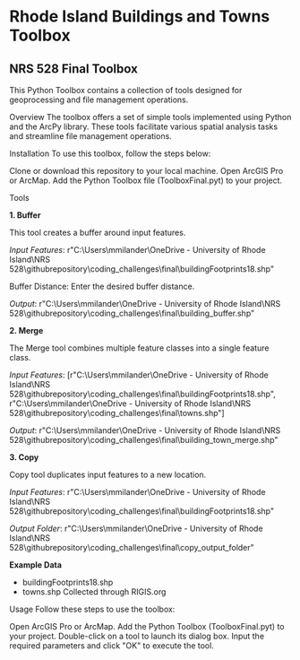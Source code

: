 # Rhode Island Buildings and Towns Toolbox
## NRS 528 Final Toolbox 

This Python Toolbox contains a collection of tools designed for geoprocessing and file management operations. 

Overview
The toolbox offers a set of simple tools implemented using Python and the ArcPy library. These tools facilitate various spatial analysis tasks and streamline file management operations.

Installation
To use this toolbox, follow the steps below:

Clone or download this repository to your local machine.
Open ArcGIS Pro or ArcMap.
Add the Python Toolbox file (ToolboxFinal.pyt) to your project.

Tools

**1. Buffer**

This tool creates a buffer around input features.

*Input Features*: r"C:\Users\mmilander\OneDrive - University of Rhode Island\NRS 528\githubrepository\coding_challenges\final\buildingFootprints18.shp"

Buffer Distance: Enter the desired buffer distance.

*Output*: r"C:\Users\mmilander\OneDrive - University of Rhode Island\NRS 528\githubrepository\coding_challenges\final\building_buffer.shp"

**2. Merge**

The Merge tool combines multiple feature classes into a single feature class.

*Input Features*: [r"C:\Users\mmilander\OneDrive - University of Rhode Island\NRS 528\githubrepository\coding_challenges\final\buildingFootprints18.shp", r"C:\Users\mmilander\OneDrive - University of Rhode Island\NRS 528\githubrepository\coding_challenges\final\towns.shp"]

*Output*: r"C:\Users\mmilander\OneDrive - University of Rhode Island\NRS 528\githubrepository\coding_challenges\final\building_town_merge.shp"

**3. Copy**

Copy tool duplicates input features to a new location.

*Input Features*: r"C:\Users\mmilander\OneDrive - University of Rhode Island\NRS 528\githubrepository\coding_challenges\final\buildingFootprints18.shp"

*Output Folder*: r"C:\Users\mmilander\OneDrive - University of Rhode Island\NRS 528\githubrepository\coding_challenges\final\copy_output_folder"

**Example Data**
- buildingFootprints18.shp
- towns.shp
Collected through RIGIS.org


Usage
Follow these steps to use the toolbox:

Open ArcGIS Pro or ArcMap.
Add the Python Toolbox (ToolboxFinal.pyt) to your project.
Double-click on a tool to launch its dialog box.
Input the required parameters and click "OK" to execute the tool.
